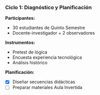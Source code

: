 ### Ciclo 1: Diagnóstico y Planificación

**Participantes:**
- 30 estudiantes de Quinto Semestre
- Docente-investigador + 2 observadores

**Instrumentos:**
- Pretest de lógica
- Encuesta experiencia tecnológica
- Análisis histórico

**Planificación:**
- [x] Diseñar secuencias didácticas
- [ ] Preparar materiales Aula Invertida